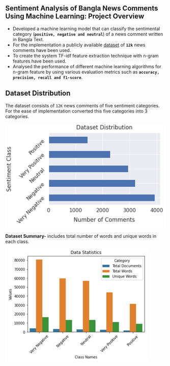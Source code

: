 ## Sentiment Analysis of Bangla News Comments Using Machine Learning: Project Overview
- Developed a machine learning model that can classify the sentimental category (**`positive, negative and neutral`**) of a news comment written in Bangla Text.
- For the implementation a publicly available [dataset](https://data.mendeley.com/datasets/n53xt69gnf/3) of **`12k`** news comments have been used. 
- To create the system TF-idf feature extraction technique with n-gram features have been used.
- Analysed the performance of different machine learning algorithms for n-gram feature by using various evaluation metrics such as **`accuracy, precision, recall and f1-score`**.


## Dataset Distribution
The dataset consists of `12K` news comments of five sentiment categories. For the ease of implementation converted this five categories into 3 categories. 


![data_dist](/images/data_distribution.PNG)

**Dataset Summary-** includes total number of words and unique words in each class.

![data_dist](/images/data_summary.PNG)

